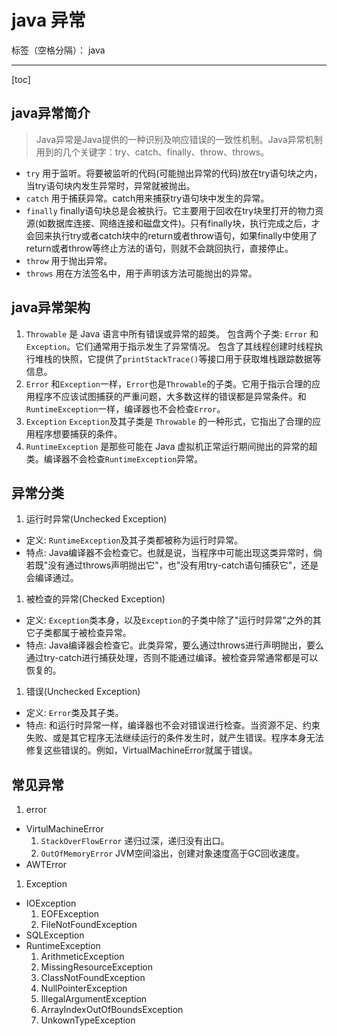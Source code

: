 ﻿# java 异常

标签（空格分隔）： java

---

[toc]

## java异常简介
> Java异常是Java提供的一种识别及响应错误的一致性机制。Java异常机制用到的几个关键字：try、catch、finally、throw、throws。

- `try` 用于监听。将要被监听的代码(可能抛出异常的代码)放在try语句块之内，当try语句块内发生异常时，异常就被抛出。
- `catch` 用于捕获异常。catch用来捕获try语句块中发生的异常。
- `finally` finally语句块总是会被执行。它主要用于回收在try块里打开的物力资源(如数据库连接、网络连接和磁盘文件)。只有finally块，执行完成之后，才会回来执行try或者catch块中的return或者throw语句，如果finally中使用了return或者throw等终止方法的语句，则就不会跳回执行，直接停止。
- `throw` 用于抛出异常。
- `throws` 用在方法签名中，用于声明该方法可能抛出的异常。

## java异常架构
1. `Throwable`
是 Java 语言中所有错误或异常的超类。
包含两个子类: `Error` 和 `Exception`。它们通常用于指示发生了异常情况。
包含了其线程创建时线程执行堆栈的快照，它提供了`printStackTrace()`等接口用于获取堆栈跟踪数据等信息。
1. `Error`
和`Exception`一样，`Error`也是`Throwable`的子类。它用于指示合理的应用程序不应该试图捕获的严重问题，大多数这样的错误都是异常条件。和`RuntimeException`一样，编译器也不会检查`Error`。
1. `Exception`
`Exception`及其子类是 `Throwable` 的一种形式，它指出了合理的应用程序想要捕获的条件。
1. `RuntimeException`
是那些可能在 Java 虚拟机正常运行期间抛出的异常的超类。编译器不会检查`RuntimeException`异常。

## 异常分类

1. 运行时异常(Unchecked Exception)
- 定义: `RuntimeException`及其子类都被称为运行时异常。
- 特点: Java编译器不会检查它。也就是说，当程序中可能出现这类异常时，倘若既"没有通过throws声明抛出它"，也"没有用try-catch语句捕获它"，还是会编译通过。

1. 被检查的异常(Checked Exception)
- 定义: `Exception`类本身，以及`Exception`的子类中除了"运行时异常"之外的其它子类都属于被检查异常。
- 特点: Java编译器会检查它。此类异常，要么通过throws进行声明抛出，要么通过try-catch进行捕获处理，否则不能通过编译。被检查异常通常都是可以恢复的。

1. 错误(Unchecked Exception)
- 定义: `Error`类及其子类。
- 特点: 和运行时异常一样，编译器也不会对错误进行检查。当资源不足、约束失败、或是其它程序无法继续运行的条件发生时，就产生错误。程序本身无法修复这些错误的。例如，VirtualMachineError就属于错误。

## 常见异常

1. error
- VirtulMachineError
    1. `StackOverFlowError` 递归过深，递归没有出口。
    1. `OutOfMemoryError` JVM空间溢出，创建对象速度高于GC回收速度。
- AWTError

1. Exception
- IOException
    1. EOFException
    2. FileNotFoundException
- SQLException
- RuntimeException
    1. ArithmeticException
    2. MissingResourceException
    3. ClassNotFoundException
    4. NullPointerException
    5. IllegalArgumentException
    6. ArrayIndexOutOfBoundsException
    7. UnkownTypeException


    

 




